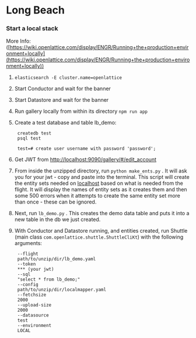 # Long Beach

### Start a local stack

More Info: ([https://wiki.openlattice.com/display/ENGR/Running+the+production+environment+locally](https://wiki.openlattice.com/display/ENGR/Running+the+production+environment+locally))

1. `elasticsearch -E cluster.name=openlattice`
2. Start Conductor and wait for the banner
3. Start Datastore and wait for the banner
4. Run gallery locally from within its directory `npm run app`
5. Create a test database and table lb_demo:

        createdb test
        psql test
        
        test=# create user username with password 'password'; 

6. Get JWT from [http://localhost:9090/gallery/#/edit_account](http://localhost:9090/gallery/#/edit_account)
7. From  inside the unzipped directory, run `python make_ents.py` .  It will ask you for your jwt -  copy and paste into the terminal. This script will create the entity sets needed on [localhost](http://localhost) based on what is needed from the flight. It will display the names of entity sets as it creates them and then some 500 errors when it attempts to create the same entity set more than once - these can be ignored.
8. Next, run `lb_demo.py` . This creates the demo data table and puts it  into a new table in the db we just created. 
9. With Conductor and Datastore running, and entities created, run Shuttle (main class `com.openlattice.shuttle.ShuttleCliKt`) with the following arguments: 

        --flight
        path/to/unzip/dir/lb_demo.yaml
        --token
        *** (your jwt)
        --sql
        "select * from lb_demo;"
        --config
        path/to/unzip/dir/localmapper.yaml
        --fetchsize
        2000
        --upload-size
        2000
        --datasource
        test
        --environment
        LOCAL
